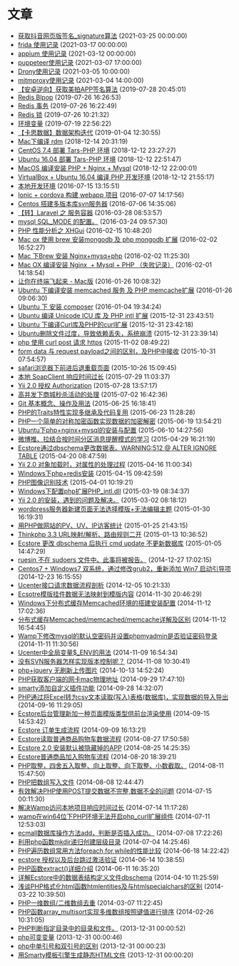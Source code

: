 # 文章
- [获取抖音网页版签名_signature算法](../docs/app/douyin-web.md) (2021-03-25 00:00:00)
- [frida 使用记录](../docs/app/frida.md) (2021-03-17 00:00:00)
- [appium 使用记录](../docs/app/appium.md) (2021-03-12 00:00:00)
- [puppeteer使用记录](../docs/app/puppeteer.md) (2021-03-07 17:00:00)
- [Drony使用记录](../docs/app/drony.md) (2021-03-05 10:00:00)
- [mitmproxy使用记录](../docs/app/mitmproxy.md) (2021-03-04 14:00:00)
- [【安卓逆向】获取美拍APP签名算法](../docs/study/android-reverse-meipai.md) (2019-07-28 20:45:01)
- [Redis Blpop](../docs/redis/blpop.md) (2019-07-26 16:26:53)
- [Redis 事务](../docs/redis/transaction.md) (2019-07-26 16:22:49)
- [Redis 锁](../docs/redis/lock.md) (2019-07-26 10:21:32)
- [环境变量](../docs/basic/environment-variable.md) (2019-07-19 22:56:22)
- [【卡思数据】数据架构迭代](../docs/study/caasdata-data.md) (2019-01-04 12:30:55)
- [Mac下编译 rdm](../docs/local/rdm.md) (2018-12-14 20:31:19)
- [CentOS 7.4 部署 Tars-PHP 环境](../docs/basic/cent-tars.md) (2018-12-12 23:27:27)
- [Ubuntu 16.04 部署 Tars-PHP 环境](../docs/basic/ubt-tars.md) (2018-12-12 22:51:47)
- [MacOS 编译安装 PHP + Nginx + Mysql](../docs/basic/mac-env.md) (2018-12-12 22:00:01)
- [VirtualBox + Ubuntu 16.04 编译 PHP 开发环境](../docs/basic/vbubt.md) (2018-12-12 21:55:17)
- [本地开发环境](../docs/basic/development-environment.md) (2016-07-15 13:15:51)
- [Ionic + cordova 构建 webapp 项目](../docs/frontend/ionic-cordova.md) (2016-07-07 14:17:56)
- [Centos 搭建多版本库svn服务器](../docs/devops/svn-2.md) (2016-07-06 14:35:06)
- [【转】Laravel 之 服务容器](../docs/free/laravel_service.md) (2016-03-28 08:53:57)
- [mysql SQL_MODE 的配置。](../docs/mysql/mysql-sql_mode.md) (2016-03-24 09:57:30)
- [PHP 性能分析之 XHGui](../docs/php/php-xhgui.md) (2016-02-15 10:48:20)
- [Mac ox 使用 brew 安装mongodb 及 php mongodb 扩展](../docs/local/mac-mongodb.md) (2016-02-02 16:52:27)
- [Mac 下Brew 安装 Nginx+mysq+php](../docs/local/mac-brew-nginx-mysql-php.md) (2016-02-02 11:25:30)
- [Mac OX 编译安装 Nginx  + Mysql + PHP （失败记录）](../docs/local/mac-nginx-mysql-php.md) (2016-02-01 14:18:54)
- [让你在终端飞起来 - Mac版](../docs/local/mac-zsh.md) (2016-01-26 10:08:32)
- [Ubuntu 下编译安装 memcached 服务 及 PHP memcache扩展](../docs/local/ubuntu-php-memcached.md) (2016-01-26 09:06:30)
- [Ubuntu 下 安装 composer](../docs/local/ubuntu-install-composer.md) (2016-01-04 19:34:24)
- [Ubuntu 编译 Unicode ICU 库 及 PHP intl 扩展](../docs/local/ubuntu-icu-intl.md) (2015-12-31 23:43:51)
- [Ubuntu 下编译Curl库及PHP的curl扩展](../docs/local/ubuntu-curl.md) (2015-12-31 23:42:18)
- [Ubuntu删除文件过度，导致依赖丢失，系统崩溃](../docs/local/ubunt-fix.md) (2015-12-31 23:39:14)
- [php 使用 curl post 请求 https](../docs/php/php-curl-post-https.md) (2015-11-02 08:49:22)
- [form data 与 request payload之间的区别，及PHP中接收](../docs/php/form-data-request-payload.md) (2015-10-31 07:54:57)
- [safari浏览器下前进后退重载页面](../docs/frontend/safari-back-forward-reload.md) (2015-10-26 15:09:45)
- [本地 SoapClient 响应时间过长](../docs/php/soapclient.md) (2015-07-29 11:03:37)
- [Yii 2.0 授权 Authorization](../docs/free/yii20-authorization-acf-rbac.md) (2015-07-28 13:57:17)
- [高并发下商城秒杀活动的处理](../docs/study/concurrent-seckill.md) (2015-07-02 16:42:36)
- [Git 基本概念、操作及用法](../docs/basic/git.md) (2015-06-25 16:18:41)
- [PHP的Traits特性实现多继承及代码复用](../docs/php/php-traits.md) (2015-06-23 11:28:28)
- [PHP一个简单的对称加密函数实现数据的加密解密](../docs/php/php-encryption-decrypt.md) (2015-06-19 13:54:21)
- [Ubuntu下php+nginx+mysql的安装与配置](../docs/local/ubuntu_php_nginx_mysql.md) (2015-06-10 14:27:56)
- [微博推、拉结合按时间分区消息提醒模式的学习](../docs/study/weibo-pull-push-message.md) (2015-04-29 16:21:19)
- [Ecstore通过dbschema更改数据表。WARNING:512 @ ALTER IGNORE TABLE](../docs/third/mysql-ignore-table.md) (2015-04-20 08:47:59)
- [Yii 2.0 对象加载时，对属性的处理过程](../docs/free/yii2_0-property.md) (2015-04-16 11:00:34)
- [Windows下php+redis安装](../docs/php/windows_php_redis.md) (2015-04-15 09:42:59)
- [PHP图像识别技术](../docs/php/php-image-identification.md) (2015-04-01 10:19:21)
- [Windows下配置php扩展PHP_intl.dll](../docs/php/php_intl.md) (2015-03-19 08:34:37)
- [Yii 2.0 的安装，遇到的问题及解决。](../docs/free/yii2-0-install.md) (2015-03-02 08:18:12)
- [wordpress服务器新建页面无法选择模版+无法编辑主题](../docs/free/scandir.md) (2015-01-30 16:19:31)
- [用PHP做网站的PV、UV、IP访客统计](../docs/php/pv-uv-ip.md) (2015-01-25 21:43:15)
- [Thinkphp 3.3 URL映射/解析、路由规则二开](../docs/free/thinkphp-url_map_rules.md) (2015-01-13 10:36:52)
- [Ecstore 更改 dbschema 后执行 cmd update 不更新数据库](../docs/third/ecstore-shell.md) (2015-01-05 14:47:29)
- [ruesin 不在 sudoers 文件中。此事将被报告。](../docs/local/visudo.md) (2014-12-27 17:02:15)
- [Centos7 + Windows7 双系统，通过修改grub2，重新添加 Win7 启动引导项](../docs/local/centos7-grub2.md) (2014-12-23 16:15:55)
- [Ucenter接口请求数据流程剖析](../docs/third/ucenter-post.md) (2014-12-05 10:21:33)
- [Ecsotre模版挂件数据无法映射到模版内容](../docs/third/ecstore-widgets.md) (2014-11-30 20:46:29)
- [Windows下分布式缓存Memcached环境的搭建安装配置](../docs/local/memcached-2.md) (2014-11-12 17:02:36)
- [分布式缓存Memcached/memcached/memcache详解及区别](../docs/basic/memcached.md) (2014-11-12 16:54:45)
- [Wamp下修改mysql的默认空密码并设置phpmyadmin是否验证密码登录](../docs/local/wamp-mysql-password-phpmyadmin.md) (2014-11-11 11:30:56)
- [Ucenter中全局变量$_ENV的用法](../docs/third/ucenter-env.md) (2014-11-09 16:54:34)
- [没有SVN服务器怎样实现版本控制呢？](../docs/local/svn.md) (2014-11-08 10:30:41)
- [php+jquery 无刷新上传图片](../docs/php/input-file.md) (2014-10-13 14:52:24)
- [PHP获取客户端的网卡mac物理地址](../docs/php/php-get-client-mac.md) (2014-09-29 17:47:10)
- [smarty添加自定义插件功能](../docs/php/smarty-plugins.md) (2014-09-28 14:32:07)
- [PHP通过将Excel转为csv文本读取(写入)表格(数据库)，实现数据的导入导出](../docs/php/csv.md) (2014-09-16 11:29:05)
- [Ecstore后台管理新加一种页面模版类型供前台渲染使用](../docs/third/set_tmpl.md) (2014-09-15 14:53:42)
- [Ecstore 订单生成流程](../docs/third/order-create.md) (2014-09-09 16:13:21)
- [Ecstore读取普通商品购物车数据流程](../docs/third/ecstore_cart_data.md) (2014-08-27 17:50:58)
- [Ecstore 2.0 安装默认被隐藏掉的APP](../docs/third/app.md) (2014-08-25 14:25:35)
- [Ecstore普通商品加入购物车流程](../docs/third/ecstore_cart_add.md) (2014-08-20 18:39:21)
- [PHP取整，四舍五入取整、向上取整、向下取整、小数截取。](../docs/php/getint.md) (2014-08-11 15:47:50)
- [PHP把数组写入文件](../docs/php/write-array.md) (2014-08-08 12:44:47)
- [有效解决PHP使用POST提交数据不完整,数据不全的问题](../docs/php/php-post.md) (2014-07-15 00:11:30)
- [解决Wamp访问本地项目响应时间过长](../docs/local/wamp-speed.md) (2014-07-14 11:17:28)
- [wamp在win64位下PHP环境无法开启php_curl扩展组件](../docs/local/wamp-curl.md) (2014-07-11 12:53:03)
- [ecmall数据库操作方法add，判断是否插入成功。](../docs/third/ecm_add.md) (2014-07-08 17:22:26)
- [利用php函数mkdir递归创建层级目录](../docs/php/mkdir.md) (2014-07-04 14:25:46)
- [PHP遍历数组常用方法foreach,for,while的性能比较](../docs/php/loop-array.md) (2014-06-18 14:22:42)
- [ecstore 授权以及后台跳过激活验证](../docs/third/pam.md) (2014-06-14 10:38:55)
- [PHP函数extract()详细介绍](../docs/php/extract.md) (2014-06-11 16:35:20)
- [详解Ecstore中的数据表结构定义文件dbschema](../docs/third/dbschema.md) (2014-04-10 11:25:59)
- [浅谈PHP格式化html函数htmlentities及与htmlspecialchars的区别](../docs/php/htmlentities.md) (2014-03-22 10:39:50)
- [PHP一维数组/二维数组去重](../docs/php/php_array_unique.md) (2014-03-07 11:22:45)
- [PHP函数array_multisort实现多维数组按照键值进行排序](../docs/php/array_multisort.md) (2014-02-26 10:31:05)
- [PHP判断指定目录中的目录和文件。](../docs/php/is_dir.md) (2013-12-31 00:00:52)
- [php可变变量](../docs/php/variable.md) (2013-12-31 00:00:46)
- [php中单引号和双引号的区别](../docs/php/quotation-mark.md) (2013-12-31 00:00:23)
- [用Smarty模板引擎生成静态HTML文件](../docs/php/smarty.md) (2013-12-31 00:00:20)
